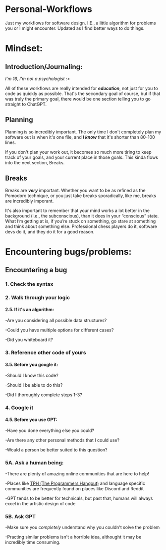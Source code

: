 # Personal-Workflows
Just my workflows for software design. I.E., a little algorithm for problems you or I might encounter. Updated as I find better ways to do things. 

# Mindset:

## Introduction/Journaling:
*I'm 16, I'm not a psychologist :>*

All of these workflows are really intended for ***education***, not just for you to code as quickly as possible. That's the secondary goal of course, but if that was truly the primary goal, there would be one section telling you to go straight to ChatGPT.

## Planning

Planning is so incredibly important. The only time I don't completely plan my software out is when it's one file, and ***I know*** that it's shorter than 80-100 lines. 

If you don't plan your work out, it becomes so much more tiring to keep track of your goals, and your current place in those goals. This kinda flows into the next section, Breaks.

## Breaks
Breaks are ***very*** important. Whether you want to be as refined as the Pomodoro technique, or you just take breaks sporadically, like me, breaks are incredibly imporant.

It's also important to remember that your mind works a lot better in the background (i.e., the subconscious), than it does in your “conscious” state. What I’m getting at is, if you’re stuck on something, go stare at something and think about something else. Professional chess players do it, software devs do it, and they do it for a good reason. 

# Encountering bugs/problems: 

## Encountering a bug
### 1. Check the syntax 

### 2. Walk through your logic

#### 2.5. If it's an algorithm:
-Are you considering all possible data structures?

-Could you have multiple options for different cases?

-Did you whiteboard it?

### 3. Reference other code of yours

#### 3.5. Before you google it:
-Should I know this code?

-Should I be able to do this?

-Did I thoroughly complete steps 1-3?

### 4. Google it

#### 4.5. Before you use GPT:
-Have you done everything else you could?

-Are there any other personal methods that I could use?

-Would a person be better suited to this question?

### 5A. Ask a human being:
-There are plenty of amazing online communities that are here to help!

-Places like [TPH (The Programmers Hangout)](https://discord.gg/programming) and language specific communities are frequently found on places like Discord and Reddit

-GPT tends to be better for technicals, but past that, humans will always excel in the artistic design of code

### 5B. Ask GPT
-Make sure you *completely* understand why you couldn't solve the problem

-Practing similar problems isn't a horrible idea, althought it may be incredibly time consuming.
